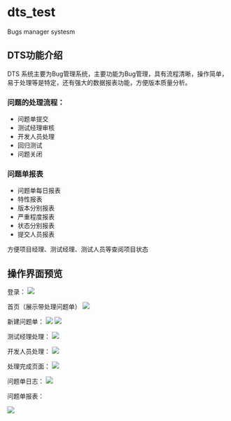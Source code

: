 # dts_test
Bugs manager systesm

## DTS功能介绍
DTS 系统主要为Bug管理系统，主要功能为Bug管理，具有流程清晰，操作简单，易于处理等是特定，还有强大的数据报表功能，方便版本质量分析。

### 问题的处理流程：
  - 问题单提交
  - 测试经理审核
  - 开发人员处理
  - 回归测试
  - 问题关闭

### 问题单报表
  - 问题单每日报表
  - 特性报表
  - 版本分别报表
  - 严重程度报表
  - 状态分别报表
  - 提交人员报表
  
方便项目经理、测试经理、测试人员等查阅项目状态

## 操作界面预览
登录：
![](https://github.com/StitchIQ/dts_test/blob/master/DTSshow/login.PNG)

首页（展示带处理问题单）
![](https://github.com/StitchIQ/dts_test/blob/master/DTSshow/index.PNG)

新建问题单：
![](https://github.com/StitchIQ/dts_test/blob/master/DTSshow/newbug2.PNG)
![](https://github.com/StitchIQ/dts_test/blob/master/DTSshow/newbug1.PNG)

测试经理处理：
![](https://github.com/StitchIQ/dts_test/blob/master/DTSshow/testleader.PNG)

开发人员处理：
![](https://github.com/StitchIQ/dts_test/blob/master/DTSshow/developer.PNG)

处理完成页面：
![](https://github.com/StitchIQ/dts_test/blob/master/DTSshow/bugcomplete.PNG)


问题单日志：
![](https://github.com/StitchIQ/dts_test/blob/master/DTSshow/buglog.PNG)


问题单报表：

![](https://github.com/StitchIQ/dts_test/blob/master/DTSshow/charts.PNG)
